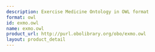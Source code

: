 ```yaml
---
description: Exercise Medicine Ontology in OWL format
format: owl
id: exmo.owl
name: exmo.owl
product_url: http://purl.obolibrary.org/obo/exmo.owl
layout: product_detail
---
```

